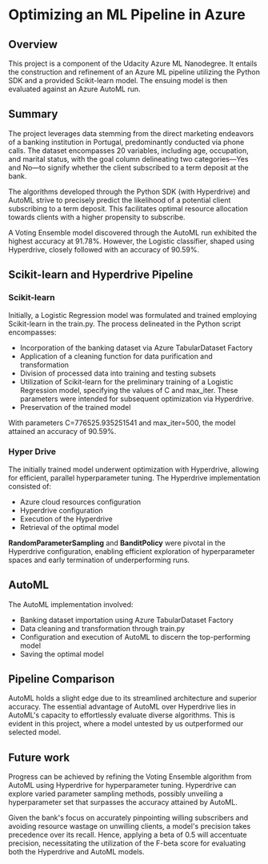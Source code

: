 # Optimizing an ML Pipeline in Azure

## Overview
This project is a component of the Udacity Azure ML Nanodegree. It entails the construction and refinement of an Azure ML pipeline utilizing the Python SDK and a provided Scikit-learn model. The ensuing model is then evaluated against an Azure AutoML run.

## Summary
The project leverages data stemming from the direct marketing endeavors of a banking institution in Portugal, predominantly conducted via phone calls. The dataset encompasses 20 variables, including age, occupation, and marital status, with the goal column delineating two categories—Yes and No—to signify whether the client subscribed to a term deposit at the bank.

The algorithms developed through the Python SDK (with Hyperdrive) and AutoML strive to precisely predict the likelihood of a potential client subscribing to a term deposit. This facilitates optimal resource allocation towards clients with a higher propensity to subscribe.

A Voting Ensemble model discovered through the AutoML run exhibited the highest accuracy at 91.78%. However, the Logistic classifier, shaped using Hyperdrive, closely followed with an accuracy of 90.59%.

## Scikit-learn and Hyperdrive Pipeline

### Scikit-learn
Initially, a Logistic Regression model was formulated and trained employing Scikit-learn in the train.py. The process delineated in the Python script encompasses:

- Incorporation of the banking dataset via Azure TabularDataset Factory
- Application of a cleaning function for data purification and transformation
- Division of processed data into training and testing subsets
- Utilization of Scikit-learn for the preliminary training of a Logistic Regression model, specifying the values of C and max_iter. These parameters were intended for subsequent optimization via Hyperdrive.
- Preservation of the trained model

With parameters C=776525.935251541 and max_iter=500, the model attained an accuracy of 90.59%.

### Hyper Drive
The initially trained model underwent optimization with Hyperdrive, allowing for efficient, parallel hyperparameter tuning. The Hyperdrive implementation consisted of:

- Azure cloud resources configuration
- Hyperdrive configuration
- Execution of the Hyperdrive
- Retrieval of the optimal model

**RandomParameterSampling** and **BanditPolicy** were pivotal in the Hyperdrive configuration, enabling efficient exploration of hyperparameter spaces and early termination of underperforming runs.

## AutoML

The AutoML implementation involved:

- Banking dataset importation using Azure TabularDataset Factory
- Data cleaning and transformation through train.py
- Configuration and execution of AutoML to discern the top-performing model
- Saving the optimal model

## Pipeline Comparison
AutoML holds a slight edge due to its streamlined architecture and superior accuracy. The essential advantage of AutoML over Hyperdrive lies in AutoML's capacity to effortlessly evaluate diverse algorithms. This is evident in this project, where a model untested by us outperformed our selected model.

## Future work

Progress can be achieved by refining the Voting Ensemble algorithm from AutoML using Hyperdrive for hyperparameter tuning. Hyperdrive can explore varied parameter sampling methods, possibly unveiling a hyperparameter set that surpasses the accuracy attained by AutoML.

Given the bank's focus on accurately pinpointing willing subscribers and avoiding resource wastage on unwilling clients, a model's precision takes precedence over its recall. Hence, applying a beta of 0.5 will accentuate precision, necessitating the utilization of the F-beta score for evaluating both the Hyperdrive and AutoML models.
